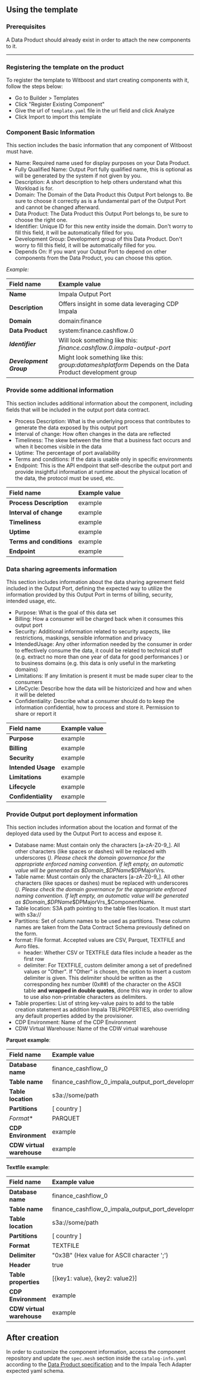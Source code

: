 ## Using the template

### Prerequisites

A Data Product should already exist in order to attach the new components to it.

---

### Registering the template on the product

To register the template to Witboost and start creating components with it, follow the steps below:

- Go to Builder > Templates
- Click "Register Existing Component"
- Give the url of `template.yaml` file in the url field and click Analyze
- Click Import to import this template

### Component Basic Information

This section includes the basic information that any component of Witboost must have.

- Name: Required name used for display purposes on your Data Product.
- Fully Qualified Name: Output Port fully qualified name, this is optional as will be generated by the system if not given by you.
- Description: A short description to help others understand what this Workload is for.
- Domain: The Domain of the Data Product this Output Port belongs to. Be sure to choose it correctly as is a fundamental part of the Output Port and cannot be changed afterward.
- Data Product: The Data Product this Output Port belongs to, be sure to choose the right one.
- Identifier: Unique ID for this new entity inside the domain. Don't worry to fill this field, it will be automatically filled for you.
- Development Group: Development group of this Data Product. Don't worry to fill this field, it will be automatically filled for you.
- Depends On: If you want your Output Port to depend on other components from the Data Product, you can choose this option.

*Example:*

| Field name              | Example value                                                                                          |
|:------------------------|:-------------------------------------------------------------------------------------------------------|
| **Name**                | Impala Output Port                                                                                     |
| **Description**         | Offers insight in some data leveraging CDP Impala                                                      |
| **Domain**              | domain:finance                                                                                         |
| **Data Product**        | system:finance.cashflow.0                                                                              |
| ***Identifier***        | Will look something like this: *finance.cashflow.0.impala-output-port*                                 |
| ***Development Group*** | Might look something like this: *group:datameshplatform* Depends on the Data Product development group |

### Provide some additional information

This section includes additional information about the component, including fields that will be included in the output port data contract.

- Process Description: What is the underlying process that contributes to generate the data exposed by this output port
- Interval of change: How often changes in the data are reflected
- Timeliness: The skew between the time that a business fact occurs and when it becomes visible in the data
- Uptime: The percentage of port availability
- Terms and conditions: If the data is usable only in specific environments
- Endpoint: This is the API endpoint that self-describe the output port and provide insightful information at runtime about the physical location of the data, the protocol must be used, etc.

| Field name               | Example value |
|:-------------------------|:--------------|
| **Process Description**  | example       |
| **Interval of change**   | example       |
| **Timeliness**           | example       |
| **Uptime**               | example       |
| **Terms and conditions** | example       |
| **Endpoint**             | example       |

### Data sharing agreements information

This section includes information about the data sharing agreement field included in the Output Port, defining the expected way to utilize the information provided by this Output Port in terms of billing, security, intended usage, etc.

- Purpose: What is the goal of this data set
- Billing: How a consumer will be charged back when it consumes this output port
- Security: Additional information related to security aspects, like restrictions, maskings, sensible information and privacy
- IntendedUsage: Any other information needed by the consumer in order to effectively consume the data, it could be related to technical stuff (e.g. extract no more than one year of data for good performances ) or to business domains (e.g. this data is only useful in the marketing domains)
- Limitations: If any limitation is present it must be made super clear to the consumers
- LifeCycle: Describe how the data will be historicized and how and when it will be deleted
- Confidentiality: Describe what a consumer should do to keep the information confidential, how to process and store it. Permission to share or report it

| Field name          | Example value |
|:--------------------|:--------------|
| **Purpose**         | example       |
| **Billing**         | example       |
| **Security**        | example       |
| **Intended Usage**  | example       |
| **Limitations**     | example       |
| **Lifecycle**       | example       |
| **Confidentiality** | example       |

### Provide Output port deployment information

This section includes information about the location and format of the deployed data used by the Output Port to access and expose it.

- Database name: Must contain only the characters [a-zA-Z0-9_]. All other characters (like spaces or dashes) will be replaced with underscores (_). Please check the domain governance for the appropriate enforced naming convention. If left empty, an automatic value will be generated as $Domain_$DPName_$DPMajorVrs.
- Table name: Must contain only the characters [a-zA-Z0-9_]. All other characters (like spaces or dashes) must be replaced with underscores (_). Please check the domain governance for the appropriate enforced naming convention. If left empty, an automatic value will be generated as $Domain_$DPName_$DPMajorVrs_$ComponentName.
- Table location: S3A path pointing to the table files location. It must start with s3a://
- Partitions: Set of column names to be used as partitions. These column names are taken from the Data Contract Schema previously defined on the form.
- format: File format. Accepted values are CSV, Parquet, TEXTFILE and Avro files. 
  - header: Whether CSV or TEXTFILE data files include a header as the first row
  - delimiter: For TEXTFILE, custom delimiter among a set of predefined values or "Other". If "Other" is chosen, the option to insert a custom delimiter is given. This delimiter should be written as the corresponding hex number (0x##) of the character on the ASCII table **and wrapped in double quotes**, done this way in order to allow to use also non-printable characters as delimiters.
- Table properties: List of string key-value pairs to add to the table creation statement as addition Impala TBLPROPERTIES, also overriding any default properties added by the provisioner.
- CDP Environment: Name of the CDP Environment
- CDW Virtual Warehouse: Name of the CDW virtual warehouse

**Parquet example**:

| Field name                | Example value                                     |
|:--------------------------|:--------------------------------------------------|
| **Database name**         | finance_cashflow_0                                |
| **Table name**            | finance_cashflow_0_impala_output_port_development |
| **Table location**        | s3a://some/path                                   |
| **Partitions**            | [ country ]                                       |            
| *Format**                 | PARQUET                                           |
| **CDP Environment**       | example                                           |
| **CDW virtual warehouse** | example                                           |

**Textfile example**:

| Field name                | Example value                                     |
|:--------------------------|:--------------------------------------------------|
| **Database name**         | finance_cashflow_0                                |
| **Table name**            | finance_cashflow_0_impala_output_port_development |
| **Table location**        | s3a://some/path                                   |
| **Partitions**            | [ country ]                                       |            
| **Format**                | TEXTFILE                                          |
| **Delimiter**             | "0x3B" (Hex value for ASCII character ';')        |
| **Header**                | true                                              |
| **Table properties**      | [{key1: value}, {key2: value2}]                   |                       
| **CDP Environment**       | example                                           |
| **CDW virtual warehouse** | example                                           |


## After creation

In order to customize the component information, access the component repository and update the `spec.mesh` section inside the `catalog-info.yaml` according to the [Data Product specification](https://github.com/agile-lab-dev/Data-Product-Specification) and to the Impala Tech Adapter expected yaml schema.